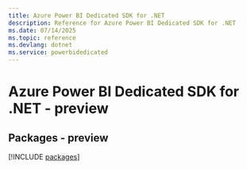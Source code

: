 ```yaml
---
title: Azure Power BI Dedicated SDK for .NET
description: Reference for Azure Power BI Dedicated SDK for .NET
ms.date: 07/14/2025
ms.topic: reference
ms.devlang: dotnet
ms.service: powerbidedicated
---
```

# Azure Power BI Dedicated SDK for .NET - preview
## Packages - preview
[!INCLUDE [packages](power-bi-dedicated-index.md)]
